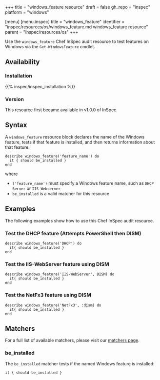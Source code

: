 +++
title = "windows_feature resource"
draft = false
gh_repo = "inspec"
platform = "windows"

[menu]
  [menu.inspec]
    title = "windows_feature"
    identifier = "inspec/resources/os/windows_feature.md windows_feature resource"
    parent = "inspec/resources/os"
+++

Use the `windows_feature` Chef InSpec audit resource to test features on Windows via the `Get-WindowsFeature` cmdlet.

## Availability

### Installation

{{% inspec/inspec_installation %}}

### Version

This resource first became available in v1.0.0 of InSpec.

## Syntax

A `windows_feature` resource block declares the name of the Windows feature, tests if that feature is installed, and then returns information about that feature:

    describe windows_feature('feature_name') do
      it { should be_installed }
    end

where

- `('feature_name')` must specify a Windows feature name, such as `DHCP Server` or `IIS-Webserver`
- `be_installed` is a valid matcher for this resource

## Examples

The following examples show how to use this Chef InSpec audit resource.

### Test the DHCP feature (Attempts PowerShell then DISM)

    describe windows_feature('DHCP') do
      it{ should be_installed }
    end

### Test the IIS-WebServer feature using DISM

    describe windows_feature('IIS-WebServer', DISM) do
      it{ should be_installed }
    end

### Test the NetFx3 feature using DISM

    describe windows_feature('NetFx3', :dism) do
      it{ should be_installed }
    end

## Matchers

For a full list of available matchers, please visit our [matchers page](/inspec/matchers/).

### be_installed

The `be_installed` matcher tests if the named Windows feature is installed:

    it { should be_installed }
